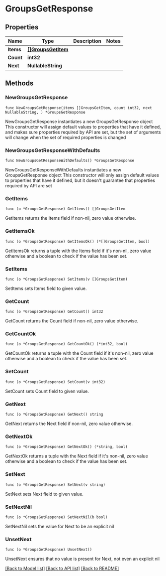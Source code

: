 # GroupsGetResponse

## Properties

Name | Type | Description | Notes
------------ | ------------- | ------------- | -------------
**Items** | [**[]GroupsGetItem**](GroupsGetItem.md) |  | 
**Count** | **int32** |  | 
**Next** | **NullableString** |  | 

## Methods

### NewGroupsGetResponse

`func NewGroupsGetResponse(items []GroupsGetItem, count int32, next NullableString, ) *GroupsGetResponse`

NewGroupsGetResponse instantiates a new GroupsGetResponse object
This constructor will assign default values to properties that have it defined,
and makes sure properties required by API are set, but the set of arguments
will change when the set of required properties is changed

### NewGroupsGetResponseWithDefaults

`func NewGroupsGetResponseWithDefaults() *GroupsGetResponse`

NewGroupsGetResponseWithDefaults instantiates a new GroupsGetResponse object
This constructor will only assign default values to properties that have it defined,
but it doesn't guarantee that properties required by API are set

### GetItems

`func (o *GroupsGetResponse) GetItems() []GroupsGetItem`

GetItems returns the Items field if non-nil, zero value otherwise.

### GetItemsOk

`func (o *GroupsGetResponse) GetItemsOk() (*[]GroupsGetItem, bool)`

GetItemsOk returns a tuple with the Items field if it's non-nil, zero value otherwise
and a boolean to check if the value has been set.

### SetItems

`func (o *GroupsGetResponse) SetItems(v []GroupsGetItem)`

SetItems sets Items field to given value.


### GetCount

`func (o *GroupsGetResponse) GetCount() int32`

GetCount returns the Count field if non-nil, zero value otherwise.

### GetCountOk

`func (o *GroupsGetResponse) GetCountOk() (*int32, bool)`

GetCountOk returns a tuple with the Count field if it's non-nil, zero value otherwise
and a boolean to check if the value has been set.

### SetCount

`func (o *GroupsGetResponse) SetCount(v int32)`

SetCount sets Count field to given value.


### GetNext

`func (o *GroupsGetResponse) GetNext() string`

GetNext returns the Next field if non-nil, zero value otherwise.

### GetNextOk

`func (o *GroupsGetResponse) GetNextOk() (*string, bool)`

GetNextOk returns a tuple with the Next field if it's non-nil, zero value otherwise
and a boolean to check if the value has been set.

### SetNext

`func (o *GroupsGetResponse) SetNext(v string)`

SetNext sets Next field to given value.


### SetNextNil

`func (o *GroupsGetResponse) SetNextNil(b bool)`

 SetNextNil sets the value for Next to be an explicit nil

### UnsetNext
`func (o *GroupsGetResponse) UnsetNext()`

UnsetNext ensures that no value is present for Next, not even an explicit nil

[[Back to Model list]](../README.md#documentation-for-models) [[Back to API list]](../README.md#documentation-for-api-endpoints) [[Back to README]](../README.md)


